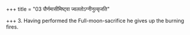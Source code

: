 +++
title = "03 पौर्णमासीमिष्ट्वा ज्वलतोऽग्नीनुत्सृजति"

+++
3. Having performed the Full-moon-sacrifice he gives up the burning fires.   

[^1]: After the offering is over, one fuel-stick is put on the fire. Then the fires are let be extinguished and then given up. 
